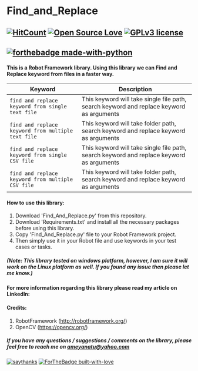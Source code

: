 # Find_and_Replace

[![HitCount](http://hits.dwyl.io/ameyanatu/FInd_and_Replace.svg)](http://hits.dwyl.io/ameyanatu/Find_and_Replace)
[![Open Source Love](https://badges.frapsoft.com/os/v1/open-source.svg?v=103)](https://github.com/ellerbrock/open-source-badges/)
[![GPLv3 license](https://img.shields.io/badge/License-GPLv3-blue.svg)](http://perso.crans.org/besson/LICENSE.html)
----------------------------------------------------------------------------------------------------------------------------------------
[![forthebadge made-with-python](http://ForTheBadge.com/images/badges/made-with-python.svg)](https://www.python.org/)
----------------------------------------------------------------------------------------------------------------------------------------

#### This is a Robot Framework library. Using this library we can Find and Replace keyword from files in a faster way.

| Keyword      | Description                    |
| ------------- | ------------------------------ |
| `find and replace keyword from single text file`| This keyword will take single file path, search keyword and replace keyword as arguments |
| `find and replace keyword from multiple text file`| This keyword will take folder path, search keyword and replace keyword as arguments|
| `find and replace keyword from single CSV file`| This keyword will take single file path, search keyword and replace keyword as arguments
| `find and replace keyword from multiple CSV file`| This keyword will take folder path, search keyword and replace keyword as arguments

#### How to use this library:

1. Download 'Find_And_Replace.py' from this repository.
2. Download 'Requirements.txt' and install all the necessary packages before using this library.
3. Copy 'Find_And_Replace.py' file to your Robot Framework project.
4. Then simply use it in your Robot file and use keywords in your test cases or tasks. 

##### (Note: This library tested on windows platform, however, I am sure it will work on the Linux platform as well. If you found any issue then please let me know.)

#### For more information regarding this library please read my article on LinkedIn: 

#### Credits:

1. RobotFramework (http://robotframework.org/)
2. OpenCV (https://opencv.org/)


##### If you have any questions / suggestions / comments on the library, please feel free to reach me on ameyanatu@yahoo.com


[![saythanks](https://img.shields.io/badge/say-thanks-ff69b4.svg)](https://saythanks.io/to/ameyanatu)
[![ForTheBadge built-with-love](http://ForTheBadge.com/images/badges/built-with-love.svg)](https://GitHub.com/ameyanatu/)

